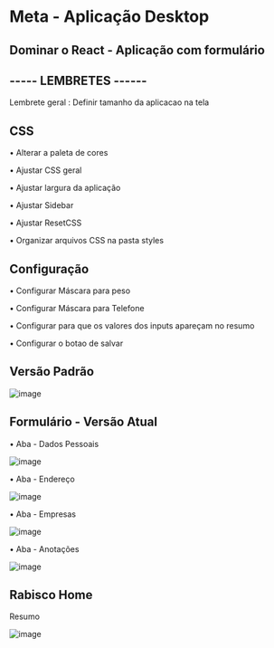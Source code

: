 # Meta - Aplicação Desktop 
## Dominar o React - Aplicação com formulário

## ----- LEMBRETES ------
<p> Lembrete geral : Definir tamanho da aplicacao na tela </p>

## CSS
<p> • Alterar a paleta de cores </p>
<p> • Ajustar CSS geral </p>
<p> • Ajustar largura da aplicação </p>
<p> • Ajustar Sidebar </p>
<p> • Ajustar ResetCSS </p>
<p> • Organizar arquivos CSS na pasta styles </p>

## Configuração
<p> • Configurar Máscara para peso </p>
<p> • Configurar Máscara para Telefone </p>
<p> • Configurar para que os valores dos inputs apareçam no resumo </p>
<p> • Configurar o botao de salvar </p>

## Versão Padrão 

![image](https://user-images.githubusercontent.com/66530386/159654026-eddaf007-32ff-480f-975d-b1fc0ceff7cf.png)

## Formulário - Versão Atual
<p> • Aba - Dados Pessoais </p>

![image](https://user-images.githubusercontent.com/66530386/163727483-6a9d2ec5-11d1-477f-8f9e-d421c60e36f2.png)

<p> • Aba - Endereço </p>

![image](https://user-images.githubusercontent.com/66530386/163727527-e0ed0f42-8d22-4066-8704-0f565aa571a7.png)

<p> • Aba - Empresas </p>

![image](https://user-images.githubusercontent.com/66530386/163727553-86449cc4-48fc-41b7-8f7b-02365234b41f.png)

<p> • Aba - Anotações </p>

![image](https://user-images.githubusercontent.com/66530386/162594598-cc873c8a-6978-415d-9ac0-fbc6313de681.png)

## Rabisco Home 
<p> Resumo </p>

![image](https://user-images.githubusercontent.com/66530386/160495287-b1ed68fc-2799-4afe-8409-2d5ced267fca.png)


